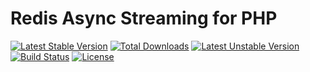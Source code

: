 Redis Async Streaming for PHP
==============

[![Latest Stable Version](https://poser.pugx.org/laravie/streaming/v/stable)](https://packagist.org/packages/laravie/streaming)
[![Total Downloads](https://poser.pugx.org/laravie/streaming/downloads)](https://packagist.org/packages/laravie/streaming)
[![Latest Unstable Version](https://poser.pugx.org/laravie/streaming/v/unstable)](https://packagist.org/packages/laravie/streaming)
[![Build Status](https://travis-ci.org/laravie/streaming.svg?branch=master)](https://travis-ci.org/laravie/streaming)
[![License](https://poser.pugx.org/laravie/streaming/license)](https://packagist.org/packages/laravie/streaming)
